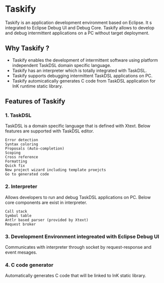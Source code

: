 # Taskify

Taskify is an application development environment based on Eclipse. It s integrated to Eclipse Debug UI and Debug Core. Taskify allows to develop and debug intermittent applications on a PC without target deployment.

## Why Taskify ?
- Taskify enables the development of intermittent software using platform independent TaskDSL domain specific language. 
- Taskify has an interpreter which is totally integrated with TaskDSL.
- Taskify supports debugging intermittent TaskDSL applications on PC. 
- Taskify automicatically generates C code from TaskDSL application for InK runtime static library.

## Features of Taskify
### 1. TaskDSL 
TaskDSL is a domain specific language that is defined with Xtext. Below features are supported with TaskDSL editor.

    Error detection
    Syntax coloring
    Proposals (Auto-completion)
    Scoping
    Cross reference
    Formatting
    Quick fix
    New project wizard including template proejcts
    Go to generated code

### 2. Interpreter 
Allows developers to run and debug TaskDSL applications on PC. Below core components are exist in interpreter.

    Call stack
    Symbol table
    Antlr based parser (provided by Xtext)
    Request broker
    
### 3. Development Environment integreated with Eclipse Debug UI
Communicates with interpreter through socket by request-response and event mesages.

### 4. C code generator
Automatically generates C code that will be linked to InK static library.
